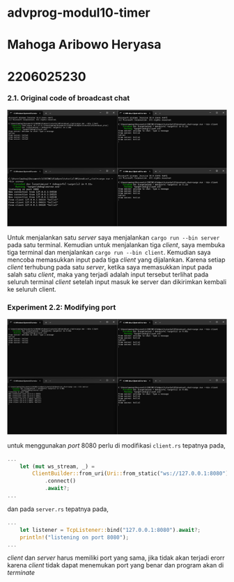 # advprog-modul10-timer

# Mahoga Aribowo Heryasa

# 2206025230

### 2.1. Original code of broadcast chat

![2.1. Original code of broadcast chat](assets/images/2.1.png)

Untuk menjalankan satu *server* saya menjalankan `cargo run --bin server` pada satu terminal. Kemudian untuk menjalankan tiga *client*, saya membuka tiga terminal dan menjalankan `cargo run --bin client`. Kemudian saya mencoba memasukkan input pada tiga *client* yang dijalankan. Karena setiap *client* terhubung pada satu *server*, ketika saya memasukkan input pada salah satu *client*, maka yang terjadi adalah input tersebut terlihat pada seluruh terminal *client* setelah input masuk ke server dan dikirimkan kembali ke seluruh client.  

### Experiment 2.2: Modifying port

![Experiment 2.2: Modifying port](assets/images/2.2.png)

untuk menggunakan *port* 8080 perlu di modifikasi `client.rs` tepatnya pada,

```rust
...
    let (mut ws_stream, _) =
        ClientBuilder::from_uri(Uri::from_static("ws://127.0.0.1:8080"))
            .connect()
            .await?;
...
```

dan pada `server.rs` tepatnya pada,

```rust
...
    let listener = TcpListener::bind("127.0.0.1:8080").await?;
    println!("listening on port 8080");
...
```

*client* dan *server* harus memiliki port yang sama, jika tidak akan terjadi erorr karena *client* tidak dapat menemukan port yang benar dan program akan di *terminate*